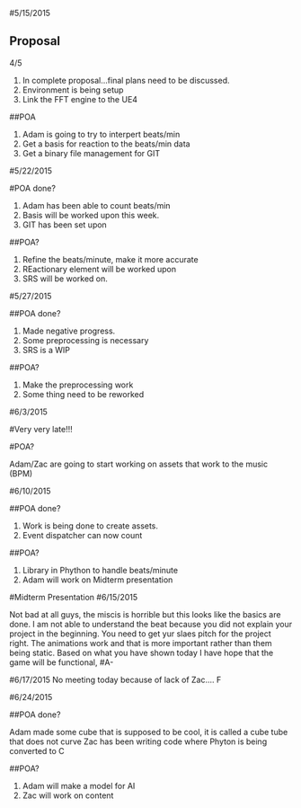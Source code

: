 #5/15/2015

## Proposal
4/5
1. In complete proposal...final plans need to be discussed.
2. Environment is being setup
3. Link the FFT engine to the UE4

##POA

1. Adam is going to try to interpert beats/min
2. Get a basis for reaction to the beats/min data
3. Get a binary file management for GIT

#5/22/2015

#POA done?

1. Adam has been able to count beats/min
2. Basis will be worked upon this week.
3. GIT has been set upon

##POA?

1. Refine the beats/minute, make it more accurate
2. REactionary element will be worked upon
3. SRS will be worked on.

#5/27/2015

##POA done?
1. Made negative progress.
2. Some preprocessing is necessary
3. SRS is a WIP

##POA?

1. Make the preprocessing work 
2. Some thing need to be reworked

#6/3/2015

#Very very late!!!

#POA?

Adam/Zac are going to start working on assets that work to the music (BPM)

#6/10/2015

##POA done?

1. Work is being done to create assets.
2. Event dispatcher can now count

##POA?

1. Library in Phython to handle beats/minute 
2. Adam will work on Midterm presentation

#Midterm Presentation
#6/15/2015

Not bad at all guys, the miscis is horrible but this looks like the basics are done. 
I am not able to understand the beat because you did not explain your project in the beginning.
You need to get yur slaes pitch for the project right. The animations work and that is more important rather than them being static.
Based on what you have shown today I have hope that the game will be functional, #A-

#6/17/2015
No meeting today because of lack of Zac.... F

#6/24/2015

##POA done?

Adam made some cube that is supposed to be cool, it is called a cube tube that does not curve
Zac has been writing code  where Phyton is being converted to C 

##POA?

1. Adam will make a model for AI
2. Zac will work on content



